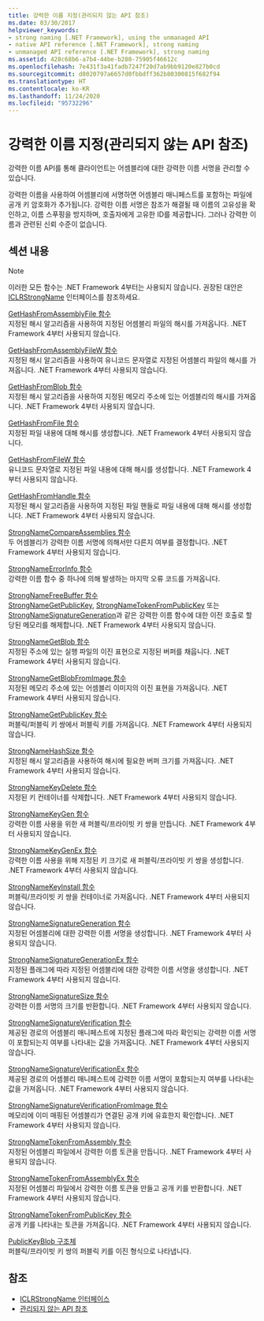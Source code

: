 ```yaml
---
title: 강력한 이름 지정(관리되지 않는 API 참조)
ms.date: 03/30/2017
helpviewer_keywords:
- strong naming [.NET Framework], using the unmanaged API
- native API reference [.NET Framework], strong naming
- unmanaged API reference [.NET Framework], strong naming
ms.assetid: 428c68b6-a7b4-44be-b280-75905f46612c
ms.openlocfilehash: 7e431f3a41fadb7247f20d7ab9bb9120e827b0cd
ms.sourcegitcommit: d8020797a6657d0fbbdff362b80300815f682f94
ms.translationtype: HT
ms.contentlocale: ko-KR
ms.lasthandoff: 11/24/2020
ms.locfileid: "95732296"
---
```

# <a name="strong-naming-unmanaged-api-reference"></a>강력한 이름 지정(관리되지 않는 API 참조)

강력한 이름 API를 통해 클라이언트는 어셈블리에 대한 강력한 이름 서명을 관리할 수 있습니다.  
  
 강력한 이름을 사용하여 어셈블리에 서명하면 어셈블리 매니페스트를 포함하는 파일에 공개 키 암호화가 추가됩니다. 강력한 이름 서명은 참조가 해결될 때 이름의 고유성을 확인하고, 이름 스푸핑을 방지하며, 호출자에게 고유한 ID를 제공합니다. 그러나 강력한 이름과 관련된 신뢰 수준이 없습니다.  
  
## <a name="in-this-section"></a>섹션 내용  
  
> [!NOTE]
> 이러한 모든 함수는 .NET Framework 4부터는 사용되지 않습니다. 권장된 대안은 [ICLRStrongName](../hosting/iclrstrongname-interface.md) 인터페이스를 참조하세요.  
  
 [GetHashFromAssemblyFile 함수](gethashfromassemblyfile-function.md)  
 지정된 해시 알고리즘을 사용하여 지정된 어셈블리 파일의 해시를 가져옵니다. .NET Framework 4부터 사용되지 않습니다.  
  
 [GetHashFromAssemblyFileW 함수](gethashfromassemblyfilew-function.md)  
 지정된 해시 알고리즘을 사용하여 유니코드 문자열로 지정된 어셈블리 파일의 해시를 가져옵니다. .NET Framework 4부터 사용되지 않습니다.  
  
 [GetHashFromBlob 함수](gethashfromblob-function.md)  
 지정된 해시 알고리즘을 사용하여 지정된 메모리 주소에 있는 어셈블리의 해시를 가져옵니다. .NET Framework 4부터 사용되지 않습니다.  
  
 [GetHashFromFile 함수](gethashfromfile-function.md)  
 지정된 파일 내용에 대해 해시를 생성합니다.  .NET Framework 4부터 사용되지 않습니다.  
  
 [GetHashFromFileW 함수](gethashfromfilew-function.md)  
 유니코드 문자열로 지정된 파일 내용에 대해 해시를 생성합니다. .NET Framework 4부터 사용되지 않습니다.  
  
 [GetHashFromHandle 함수](gethashfromhandle-function.md)  
 지정된 해시 알고리즘을 사용하여 지정된 파일 핸들로 파일 내용에 대해 해시를 생성합니다.  .NET Framework 4부터 사용되지 않습니다.  
  
 [StrongNameCompareAssemblies 함수](strongnamecompareassemblies-function.md)  
 두 어셈블리가 강력한 이름 서명에 의해서만 다른지 여부를 결정합니다. .NET Framework 4부터 사용되지 않습니다.  
  
 [StrongNameErrorInfo 함수](strongnameerrorinfo-function.md)  
 강력한 이름 함수 중 하나에 의해 발생하는 마지막 오류 코드를 가져옵니다.  
  
 [StrongNameFreeBuffer 함수](strongnamefreebuffer-function.md)  
 [StrongNameGetPublicKey](strongnamegetpublickey-function.md), [StrongNameTokenFromPublicKey](strongnametokenfrompublickey-function.md) 또는 [StrongNameSignatureGeneration](strongnamesignaturegeneration-function.md)과 같은 강력한 이름 함수에 대한 이전 호출로 할당된 메모리를 해제합니다.   .NET Framework 4부터 사용되지 않습니다.  
  
 [StrongNameGetBlob 함수](strongnamegetblob-function.md)  
 지정된 주소에 있는 실행 파일의 이진 표현으로 지정된 버퍼를 채웁니다. .NET Framework 4부터 사용되지 않습니다.  
  
 [StrongNameGetBlobFromImage 함수](strongnamegetblobfromimage-function.md)  
 지정된 메모리 주소에 있는 어셈블리 이미지의 이진 표현을 가져옵니다. .NET Framework 4부터 사용되지 않습니다.  
  
 [StrongNameGetPublicKey 함수](strongnamegetpublickey-function.md)  
 퍼블릭/퍼블릭 키 쌍에서 퍼블릭 키를 가져옵니다. .NET Framework 4부터 사용되지 않습니다.  
  
 [StrongNameHashSize 함수](strongnamehashsize-function.md)  
 지정된 해시 알고리즘을 사용하여 해시에 필요한 버퍼 크기를 가져옵니다.  .NET Framework 4부터 사용되지 않습니다.  
  
 [StrongNameKeyDelete 함수](strongnamekeydelete-function.md)  
 지정된 키 컨테이너를 삭제합니다. .NET Framework 4부터 사용되지 않습니다.  
  
 [StrongNameKeyGen 함수](strongnamekeygen-function.md)  
 강력한 이름 사용을 위한 새 퍼블릭/프라이빗 키 쌍을 만듭니다.  .NET Framework 4부터 사용되지 않습니다.  
  
 [StrongNameKeyGenEx 함수](strongnamekeygenex-function.md)  
 강력한 이름 사용을 위해 지정된 키 크기로 새 퍼블릭/프라이빗 키 쌍을 생성합니다. .NET Framework 4부터 사용되지 않습니다.  
  
 [StrongNameKeyInstall 함수](strongnamekeyinstall-function.md)  
 퍼블릭/프라이빗 키 쌍을 컨테이너로 가져옵니다.  .NET Framework 4부터 사용되지 않습니다.  
  
 [StrongNameSignatureGeneration 함수](strongnamesignaturegeneration-function.md)  
 지정된 어셈블리에 대한 강력한 이름 서명을 생성합니다.   .NET Framework 4부터 사용되지 않습니다.  
  
 [StrongNameSignatureGenerationEx 함수](strongnamesignaturegenerationex-function.md)  
 지정된 플래그에 따라 지정된 어셈블리에 대한 강력한 이름 서명을 생성합니다.    .NET Framework 4부터 사용되지 않습니다.  
  
 [StrongNameSignatureSize 함수](strongnamesignaturesize-function.md)  
 강력한 이름 서명의 크기를 반환합니다. .NET Framework 4부터 사용되지 않습니다.  
  
 [StrongNameSignatureVerification 함수](strongnamesignatureverification-function.md)  
 제공된 경로의 어셈블리 매니페스트에 지정된 플래그에 따라 확인되는 강력한 이름 서명이 포함되는지 여부를 나타내는 값을 가져옵니다. .NET Framework 4부터 사용되지 않습니다.  
  
 [StrongNameSignatureVerificationEx 함수](strongnamesignatureverificationex-function.md)  
 제공된 경로의 어셈블리 매니페스트에 강력한 이름 서명이 포함되는지 여부를 나타내는 값을 가져옵니다.  .NET Framework 4부터 사용되지 않습니다.  
  
 [StrongNameSignatureVerificationFromImage 함수](strongnamesignatureverificationfromimage-function.md)  
 메모리에 이미 매핑된 어셈블리가 연결된 공개 키에 유효한지 확인합니다. .NET Framework 4부터 사용되지 않습니다.  
  
 [StrongNameTokenFromAssembly 함수](strongnametokenfromassembly-function.md)  
 지정된 어셈블리 파일에서 강력한 이름 토큰을 만듭니다.  .NET Framework 4부터 사용되지 않습니다.  
  
 [StrongNameTokenFromAssemblyEx 함수](strongnametokenfromassemblyex-function.md)  
 지정된 어셈블리 파일에서 강력한 이름 토큰을 만들고 공개 키를 반환합니다. .NET Framework 4부터 사용되지 않습니다.  
  
 [StrongNameTokenFromPublicKey 함수](strongnametokenfrompublickey-function.md)  
 공개 키를 나타내는 토큰을 가져옵니다. .NET Framework 4부터 사용되지 않습니다.  
  
 [PublicKeyBlob 구조체](publickeyblob-structure.md)  
 퍼블릭/프라이빗 키 쌍의 퍼블릭 키를 이진 형식으로 나타냅니다.  
  
## <a name="see-also"></a>참조

- [ICLRStrongName 인터페이스](../hosting/iclrstrongname-interface.md)
- [관리되지 않는 API 참조](../index.md)
